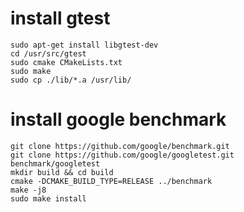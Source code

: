 # install gtest
```shell
sudo apt-get install libgtest-dev
cd /usr/src/gtest
sudo cmake CMakeLists.txt
sudo make
sudo cp ./lib/*.a /usr/lib/
```

# install google benchmark
```shell
git clone https://github.com/google/benchmark.git
git clone https://github.com/google/googletest.git benchmark/googletest
mkdir build && cd build
cmake -DCMAKE_BUILD_TYPE=RELEASE ../benchmark
make -j8
sudo make install
```
